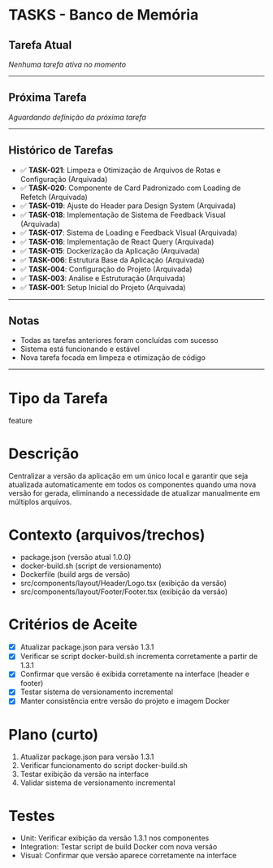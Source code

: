 # TASKS - Banco de Memória

## Tarefa Atual
*Nenhuma tarefa ativa no momento*

---

## Próxima Tarefa
*Aguardando definição da próxima tarefa*

---

## Histórico de Tarefas
- ✅ **TASK-021**: Limpeza e Otimização de Arquivos de Rotas e Configuração (Arquivada)
- ✅ **TASK-020**: Componente de Card Padronizado com Loading de Refetch (Arquivada)
- ✅ **TASK-019**: Ajuste do Header para Design System (Arquivada)
- ✅ **TASK-018**: Implementação de Sistema de Feedback Visual (Arquivada)
- ✅ **TASK-017**: Sistema de Loading e Feedback Visual (Arquivada)
- ✅ **TASK-016**: Implementação de React Query (Arquivada)
- ✅ **TASK-015**: Dockerização da Aplicação (Arquivada)
- ✅ **TASK-006**: Estrutura Base da Aplicação (Arquivada)
- ✅ **TASK-004**: Configuração do Projeto (Arquivada)
- ✅ **TASK-003**: Análise e Estruturação (Arquivada)
- ✅ **TASK-001**: Setup Inicial do Projeto (Arquivada)

---

## Notas
- Todas as tarefas anteriores foram concluídas com sucesso
- Sistema está funcionando e estável
- Nova tarefa focada em limpeza e otimização de código

---

# Tipo da Tarefa
feature

# Descrição
Centralizar a versão da aplicação em um único local e garantir que seja atualizada automaticamente em todos os componentes quando uma nova versão for gerada, eliminando a necessidade de atualizar manualmente em múltiplos arquivos.

# Contexto (arquivos/trechos)
- package.json (versão atual 1.0.0)
- docker-build.sh (script de versionamento)
- Dockerfile (build args de versão)
- src/components/layout/Header/Logo.tsx (exibição da versão)
- src/components/layout/Footer/Footer.tsx (exibição da versão)

# Critérios de Aceite
- [x] Atualizar package.json para versão 1.3.1
- [x] Verificar se script docker-build.sh incrementa corretamente a partir de 1.3.1
- [x] Confirmar que versão é exibida corretamente na interface (header e footer)
- [x] Testar sistema de versionamento incremental
- [x] Manter consistência entre versão do projeto e imagem Docker

# Plano (curto)
1) Atualizar package.json para versão 1.3.1
2) Verificar funcionamento do script docker-build.sh
3) Testar exibição da versão na interface
4) Validar sistema de versionamento incremental

# Testes
- Unit: Verificar exibição da versão 1.3.1 nos componentes
- Integration: Testar script de build Docker com nova versão
- Visual: Confirmar que versão aparece corretamente na interface

